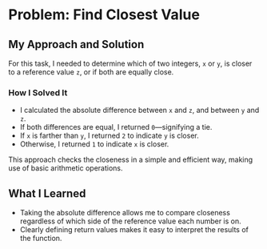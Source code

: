 # Problem: Find Closest Value

## My Approach and Solution

For this task, I needed to determine which of two integers, `x` or `y`, is closer to a reference value `z`, or if both are equally close.

### How I Solved It

- I calculated the absolute difference between `x` and `z`, and between `y` and `z`.
- If both differences are equal, I returned `0`—signifying a tie.
- If `x` is farther than `y`, I returned `2` to indicate `y` is closer.
- Otherwise, I returned `1` to indicate `x` is closer.

This approach checks the closeness in a simple and efficient way, making use of basic arithmetic operations.

## What I Learned

- Taking the absolute difference allows me to compare closeness regardless of which side of the reference value each number is on.
- Clearly defining return values makes it easy to interpret the results of the function.
